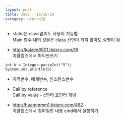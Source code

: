 ```yaml
---
layout: post
title: Java - 16/10/10
category: acorn수업
---
```


- static은 class없이도 사용이 가능함  
      Main 함수 내의 것들은 class 선언이 되지 않아도 실행이 됨 
 
- http://kaizen8501.tistory.com/16  
이클립스에서 파이썬쓰기 
 
```
int b = Integer.parseInt("5"); 
System.out.println(b); 
```

- 지역변수, 매개변수, 인스턴스변수 
 
- Call by reference  
Call by value – c언어 포인터 개념 
 
- http://huammmm1.tistory.com/462  
이클립스에서 컴파일한 내용 cmd에서 실행하기
